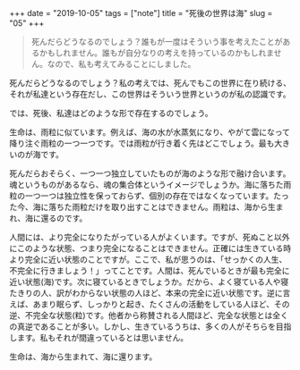 +++
date = "2019-10-05"
tags = ["note"]
title = "死後の世界は海"
slug = "05"
+++

> 死んだらどうなるのでしょう？誰もが一度はそういう事を考えたことがあるかもしれません。誰もが自分なりの考えを持っているのかもしれません。なので、私も考えてみることにしました。


死んだらどうなるのでしょう？私の考えでは、死んでもこの世界に在り続ける、それが私達という存在だし、この世界はそういう世界というのが私の認識です。

では、死後、私達はどのような形で存在するのでしょう。

生命は、雨粒に似ています。例えば、海の水が水蒸気になり、やがて雲になって降り注ぐ雨粒の一つ一つです。では雨粒が行き着く先はどこでしょう。最も大きいのが海です。

死んだらおそらく、一つ一つ独立していたものが海のような形で融け合います。魂というものがあるなら、魂の集合体というイメージでしょうか。海に落ちた雨粒の一つ一つは独立性を保っておらず、個別の存在ではなくなっています。たった今、海に落ちた雨粒だけを取り出すことはできません。雨粒は、海から生まれ、海に還るのです。

人間には、より完全になりたがっている人がよくいます。ですが、死ぬこと以外にこのような状態、つまり完全になることはできません。正確には生きている時より完全に近い状態のことですが。ここで、私が思うのは、「せっかくの人生、不完全に行きましょう！」ってことです。人間は、死んでいるときが最も完全に近い状態(海)です。次に寝ているときでしょうか。だから、よく寝ている人や寝たきりの人、訳がわからない状態の人ほど、本来の完全に近い状態です。逆に言えば、あまり眠らず、しっかりと起き、たくさんの活動をしている人ほど、その逆、不完全な状態(粒)です。他者から称賛される人間ほど、完全な状態とは全くの真逆であることが多い。しかし、生きているうちは、多くの人がそちらを目指します。私もそれが間違っているとは思いません。

生命は、海から生まれて、海に還ります。
